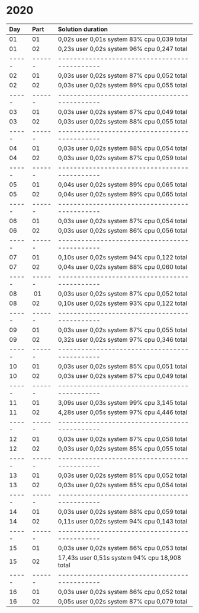 # 2020

| Day | Part | Solution duration                           |
|:----|:-----|:--------------------------------------------|
| 01  | 01   | 0,02s user 0,01s system 83% cpu 0,039 total |
| 01  | 02   | 0,23s user 0,02s system 96% cpu 0,247 total |
|-----|------|---------------------------------------------|
| 02  | 01   | 0,03s user 0,02s system 87% cpu 0,052 total |
| 02  | 02   | 0,03s user 0,02s system 89% cpu 0,055 total |
|-----|------|---------------------------------------------|
| 03  | 01   | 0,03s user 0,02s system 87% cpu 0,049 total |
| 03  | 02   | 0,03s user 0,02s system 88% cpu 0,055 total |
|-----|------|---------------------------------------------|
| 04  | 01   | 0,03s user 0,02s system 88% cpu 0,054 total |
| 04  | 02   | 0,03s user 0,02s system 87% cpu 0,059 total |
|-----|------|---------------------------------------------|
| 05  | 01   | 0,04s user 0,02s system 89% cpu 0,065 total |
| 05  | 02   | 0,04s user 0,02s system 89% cpu 0,065 total |
|-----|------|---------------------------------------------|
| 06  | 01   | 0,03s user 0,02s system 87% cpu 0,054 total |
| 06  | 02   | 0,03s user 0,02s system 86% cpu 0,056 total |
|-----|------|---------------------------------------------|
| 07  | 01   | 0,10s user 0,02s system 94% cpu 0,122 total |
| 07  | 02   | 0,04s user 0,02s system 88% cpu 0,060 total |
|-----|------|---------------------------------------------|
| 08  | 01   | 0,03s user 0,02s system 87% cpu 0,052 total |
| 08  | 02   | 0,10s user 0,02s system 93% cpu 0,122 total |
|-----|------|---------------------------------------------|
| 09  | 01   | 0,03s user 0,02s system 87% cpu 0,055 total |
| 09  | 02   | 0,32s user 0,02s system 97% cpu 0,346 total |
|-----|------|---------------------------------------------|
| 10  | 01   | 0,03s user 0,02s system 85% cpu 0,051 total |
| 10  | 02   | 0,03s user 0,02s system 87% cpu 0,049 total |
|-----|------|---------------------------------------------|
| 11  | 01   | 3,09s user 0,03s system 99% cpu 3,145 total |
| 11  | 02   | 4,28s user 0,05s system 97% cpu 4,446 total |
|-----|------|---------------------------------------------|
| 12  | 01   | 0,03s user 0,02s system 87% cpu 0,058 total |
| 12  | 02   | 0,03s user 0,02s system 85% cpu 0,055 total |
|-----|------|---------------------------------------------|
| 13  | 01   | 0,03s user 0,02s system 85% cpu 0,052 total |
| 13  | 02   | 0,03s user 0,02s system 85% cpu 0,054 total |
|-----|------|---------------------------------------------|
| 14  | 01   | 0,03s user 0,02s system 88% cpu 0,059 total |
| 14  | 02   | 0,11s user 0,02s system 94% cpu 0,143 total |
|-----|------|---------------------------------------------|
| 15  | 01   | 0,03s user 0,02s system 86% cpu 0,053 total |
| 15  | 02   | 17,43s user 0,51s system 94% cpu 18,908 total |
|-----|------|---------------------------------------------|
| 16  | 01   | 0,03s user 0,02s system 86% cpu 0,052 total |
| 16  | 02   | 0,05s user 0,02s system 87% cpu 0,079 total |